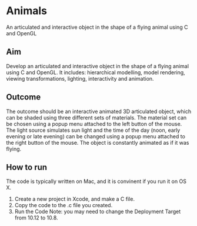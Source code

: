 # Animals
An articulated and interactive object in the shape of a flying animal using C and OpenGL

## Aim
Develop an articulated and interactive object in the shape of a flying animal using C and OpenGL. It includes: hierarchical modelling, model rendering, viewing transformations, lighting, interactivity and animation.

## Outcome
The outcome should be an interactive animated 3D articulated object, which can be shaded using three different sets of materials. The material set can be chosen using a popup menu attached to the left button of the mouse. The light source simulates sun light and the time of the day (noon, early evening or late evening) can be changed using a popup menu attached to the right button of the mouse. The object is constantly animated as if it was flying.

## How to run
The code is typically written on Mac, and it is convinent if you run it on OS X.
1. Create a new project in Xcode, and make a C file.
2. Copy the code to the .c file you created.
3. Run the Code
Note: you may need to change the Deployment Target from 10.12 to 10.8.
